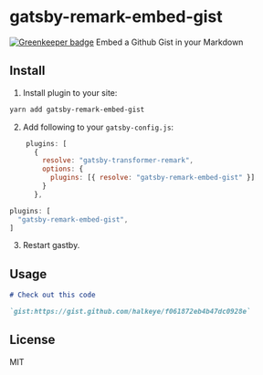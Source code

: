 # gatsby-remark-embed-gist

[![Greenkeeper badge](https://badges.greenkeeper.io/halkeye/gatsby-remark-embed-gist.svg)](https://greenkeeper.io/)
Embed a Github Gist in your Markdown


## Install 
1. Install plugin to your site:

```bash
yarn add gatsby-remark-embed-gist
```

2. Add following to your `gatsby-config.js`:
```js
    plugins: [
      {
        resolve: "gatsby-transformer-remark",
        options: {
          plugins: [{ resolve: "gatsby-remark-embed-gist" }]
        }
      },
```

``` js
plugins: [
  "gatsby-remark-embed-gist",
]
```

3. Restart gastby.

## Usage

```markdown
# Check out this code

`gist:https://gist.github.com/halkeye/f061872eb4b47dc0928e`

```

## License

MIT
